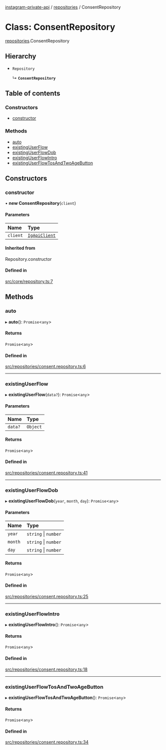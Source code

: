 [instagram-private-api](../../README.md) / [repositories](../../modules/repositories.md) / ConsentRepository

# Class: ConsentRepository

[repositories](../../modules/repositories.md).ConsentRepository

## Hierarchy

- `Repository`

  ↳ **`ConsentRepository`**

## Table of contents

### Constructors

- [constructor](ConsentRepository.md#constructor)

### Methods

- [auto](ConsentRepository.md#auto)
- [existingUserFlow](ConsentRepository.md#existinguserflow)
- [existingUserFlowDob](ConsentRepository.md#existinguserflowdob)
- [existingUserFlowIntro](ConsentRepository.md#existinguserflowintro)
- [existingUserFlowTosAndTwoAgeButton](ConsentRepository.md#existinguserflowtosandtwoagebutton)

## Constructors

### constructor

• **new ConsentRepository**(`client`)

#### Parameters

| Name | Type |
| :------ | :------ |
| `client` | [`IgApiClient`](../index/IgApiClient.md) |

#### Inherited from

Repository.constructor

#### Defined in

[src/core/repository.ts:7](https://github.com/Nerixyz/instagram-private-api/blob/4971f34/src/core/repository.ts#L7)

## Methods

### auto

▸ **auto**(): `Promise`<`any`\>

#### Returns

`Promise`<`any`\>

#### Defined in

[src/repositories/consent.repository.ts:6](https://github.com/Nerixyz/instagram-private-api/blob/4971f34/src/repositories/consent.repository.ts#L6)

___

### existingUserFlow

▸ **existingUserFlow**(`data?`): `Promise`<`any`\>

#### Parameters

| Name | Type |
| :------ | :------ |
| `data?` | `Object` |

#### Returns

`Promise`<`any`\>

#### Defined in

[src/repositories/consent.repository.ts:41](https://github.com/Nerixyz/instagram-private-api/blob/4971f34/src/repositories/consent.repository.ts#L41)

___

### existingUserFlowDob

▸ **existingUserFlowDob**(`year`, `month`, `day`): `Promise`<`any`\>

#### Parameters

| Name | Type |
| :------ | :------ |
| `year` | `string` \| `number` |
| `month` | `string` \| `number` |
| `day` | `string` \| `number` |

#### Returns

`Promise`<`any`\>

#### Defined in

[src/repositories/consent.repository.ts:25](https://github.com/Nerixyz/instagram-private-api/blob/4971f34/src/repositories/consent.repository.ts#L25)

___

### existingUserFlowIntro

▸ **existingUserFlowIntro**(): `Promise`<`any`\>

#### Returns

`Promise`<`any`\>

#### Defined in

[src/repositories/consent.repository.ts:18](https://github.com/Nerixyz/instagram-private-api/blob/4971f34/src/repositories/consent.repository.ts#L18)

___

### existingUserFlowTosAndTwoAgeButton

▸ **existingUserFlowTosAndTwoAgeButton**(): `Promise`<`any`\>

#### Returns

`Promise`<`any`\>

#### Defined in

[src/repositories/consent.repository.ts:34](https://github.com/Nerixyz/instagram-private-api/blob/4971f34/src/repositories/consent.repository.ts#L34)
